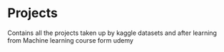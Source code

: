 # Projects
Contains all the projects taken up by kaggle datasets and after learning from Machine learning course form udemy
